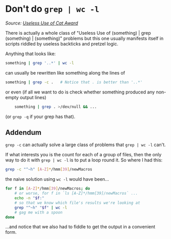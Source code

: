 # Don't do `grep | wc -l`

_Source: [Useless Use of Cat Award](http://porkmail.org/era/unix/award.html)_

There is actually a whole class of "Useless Use of (something) | grep (something) | (something)" problems but this one usually manifests itself in scripts riddled by useless backticks and pretzel logic.

Anything that looks like:

```bash
something | grep '..*' | wc -l
```

can usually be rewritten like something along the lines of

```bash
something | grep -c .   # Notice that . is better than '..*'
```

or even (if all we want to do is check whether something produced any non-empty output lines)

```bash
	something | grep . >/dev/null && ...
```

(or `grep -q` if your grep has that).

## Addendum

`grep -c` can actually solve a large class of problems that `grep | wc -l` can't.

If what interests you is the count for each of a group of files, then the only way to do it with `grep | wc -l` is to put a loop round it. So where I had this:

```bash
grep -c "^~h" [A-Z]*/hmm[39]/newMacros
```

the naive solution using `wc -l` would have been...

```bash
for f in [A-Z]*/hmm[39]/newMacros; do
    # or worse, for f in `ls [A-Z]*/hmm[39]/newMacros` ...
    echo -n "$f:"
    # so that we know which file's results we're looking at
    grep "^~h" "$f" | wc -l
    # gag me with a spoon
done
```

...and notice that we also had to fiddle to get the output in a convenient form.